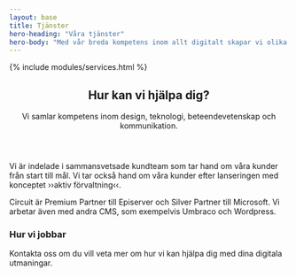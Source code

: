 ```yaml
---
layout: base
title: Tjänster
hero-heading: "Våra tjänster"
hero-body: "Med vår breda kompetens inom allt digitalt skapar vi olika webbtjänster - exempelvis intranät, webbplatser, mobilappar, e-handel och webbaserade system."
---
```


{% include modules/services.html %}

<div class="section">
    <div class="section section-type-text">
        <article class="module-article">
            <header>
                <h2>Hur kan vi hjälpa dig?</h2>
                <span class="line"></span>
                <p>Vi samlar kompetens inom design, teknologi, beteendevetenskap och kommunikation.</p>
            </header>
            <main>
                <p>Vi är indelade i sammansvetsade kundteam som tar hand om våra kunder från start till mål. Vi tar också hand om våra kunder efter lanseringen med konceptet ››aktiv förvaltning‹‹.</p>
                <p>Circuit är Premium Partner till Episerver och Silver Partner till Microsoft. Vi arbetar även med andra CMS, som exempelvis Umbraco och Wordpress.</p>
                <h3>Hur vi jobbar</h3>
                <p>Kontakta oss om du vill veta mer om hur vi kan hjälpa dig med dina digitala utmaningar.</p>
            </main>
        </article>
    </div>
</div>